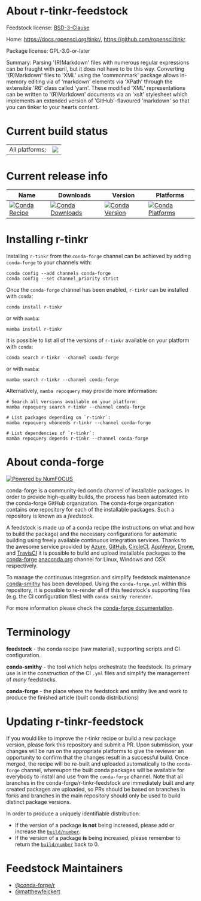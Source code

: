 About r-tinkr-feedstock
=======================

Feedstock license: [BSD-3-Clause](https://github.com/conda-forge/r-tinkr-feedstock/blob/main/LICENSE.txt)

Home: https://docs.ropensci.org/tinkr/, https://github.com/ropensci/tinkr

Package license: GPL-3.0-or-later

Summary: Parsing '(R)Markdown' files with numerous regular expressions can be fraught with peril, but it does not have to be this way. Converting '(R)Markdown' files to 'XML' using the 'commonmark' package allows in-memory editing via of 'markdown' elements via 'XPath' through the extensible 'R6' class called 'yarn'. These modified 'XML' representations can be written to '(R)Markdown' documents via an 'xslt' stylesheet which implements an extended version of 'GitHub'-flavoured 'markdown' so that you can tinker to your hearts content.

Current build status
====================


<table><tr><td>All platforms:</td>
    <td>
      <a href="https://dev.azure.com/conda-forge/feedstock-builds/_build/latest?definitionId=25507&branchName=main">
        <img src="https://dev.azure.com/conda-forge/feedstock-builds/_apis/build/status/r-tinkr-feedstock?branchName=main">
      </a>
    </td>
  </tr>
</table>

Current release info
====================

| Name | Downloads | Version | Platforms |
| --- | --- | --- | --- |
| [![Conda Recipe](https://img.shields.io/badge/recipe-r--tinkr-green.svg)](https://anaconda.org/conda-forge/r-tinkr) | [![Conda Downloads](https://img.shields.io/conda/dn/conda-forge/r-tinkr.svg)](https://anaconda.org/conda-forge/r-tinkr) | [![Conda Version](https://img.shields.io/conda/vn/conda-forge/r-tinkr.svg)](https://anaconda.org/conda-forge/r-tinkr) | [![Conda Platforms](https://img.shields.io/conda/pn/conda-forge/r-tinkr.svg)](https://anaconda.org/conda-forge/r-tinkr) |

Installing r-tinkr
==================

Installing `r-tinkr` from the `conda-forge` channel can be achieved by adding `conda-forge` to your channels with:

```
conda config --add channels conda-forge
conda config --set channel_priority strict
```

Once the `conda-forge` channel has been enabled, `r-tinkr` can be installed with `conda`:

```
conda install r-tinkr
```

or with `mamba`:

```
mamba install r-tinkr
```

It is possible to list all of the versions of `r-tinkr` available on your platform with `conda`:

```
conda search r-tinkr --channel conda-forge
```

or with `mamba`:

```
mamba search r-tinkr --channel conda-forge
```

Alternatively, `mamba repoquery` may provide more information:

```
# Search all versions available on your platform:
mamba repoquery search r-tinkr --channel conda-forge

# List packages depending on `r-tinkr`:
mamba repoquery whoneeds r-tinkr --channel conda-forge

# List dependencies of `r-tinkr`:
mamba repoquery depends r-tinkr --channel conda-forge
```


About conda-forge
=================

[![Powered by
NumFOCUS](https://img.shields.io/badge/powered%20by-NumFOCUS-orange.svg?style=flat&colorA=E1523D&colorB=007D8A)](https://numfocus.org)

conda-forge is a community-led conda channel of installable packages.
In order to provide high-quality builds, the process has been automated into the
conda-forge GitHub organization. The conda-forge organization contains one repository
for each of the installable packages. Such a repository is known as a *feedstock*.

A feedstock is made up of a conda recipe (the instructions on what and how to build
the package) and the necessary configurations for automatic building using freely
available continuous integration services. Thanks to the awesome service provided by
[Azure](https://azure.microsoft.com/en-us/services/devops/), [GitHub](https://github.com/),
[CircleCI](https://circleci.com/), [AppVeyor](https://www.appveyor.com/),
[Drone](https://cloud.drone.io/welcome), and [TravisCI](https://travis-ci.com/)
it is possible to build and upload installable packages to the
[conda-forge](https://anaconda.org/conda-forge) [anaconda.org](https://anaconda.org/)
channel for Linux, Windows and OSX respectively.

To manage the continuous integration and simplify feedstock maintenance
[conda-smithy](https://github.com/conda-forge/conda-smithy) has been developed.
Using the ``conda-forge.yml`` within this repository, it is possible to re-render all of
this feedstock's supporting files (e.g. the CI configuration files) with ``conda smithy rerender``.

For more information please check the [conda-forge documentation](https://conda-forge.org/docs/).

Terminology
===========

**feedstock** - the conda recipe (raw material), supporting scripts and CI configuration.

**conda-smithy** - the tool which helps orchestrate the feedstock.
                   Its primary use is in the construction of the CI ``.yml`` files
                   and simplify the management of *many* feedstocks.

**conda-forge** - the place where the feedstock and smithy live and work to
                  produce the finished article (built conda distributions)


Updating r-tinkr-feedstock
==========================

If you would like to improve the r-tinkr recipe or build a new
package version, please fork this repository and submit a PR. Upon submission,
your changes will be run on the appropriate platforms to give the reviewer an
opportunity to confirm that the changes result in a successful build. Once
merged, the recipe will be re-built and uploaded automatically to the
`conda-forge` channel, whereupon the built conda packages will be available for
everybody to install and use from the `conda-forge` channel.
Note that all branches in the conda-forge/r-tinkr-feedstock are
immediately built and any created packages are uploaded, so PRs should be based
on branches in forks and branches in the main repository should only be used to
build distinct package versions.

In order to produce a uniquely identifiable distribution:
 * If the version of a package **is not** being increased, please add or increase
   the [``build/number``](https://docs.conda.io/projects/conda-build/en/latest/resources/define-metadata.html#build-number-and-string).
 * If the version of a package **is** being increased, please remember to return
   the [``build/number``](https://docs.conda.io/projects/conda-build/en/latest/resources/define-metadata.html#build-number-and-string)
   back to 0.

Feedstock Maintainers
=====================

* [@conda-forge/r](https://github.com/orgs/conda-forge/teams/r/)
* [@matthewfeickert](https://github.com/matthewfeickert/)


<!-- dummy commit to enable rerendering -->

